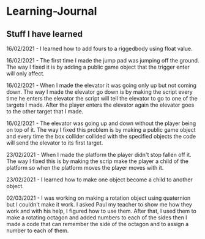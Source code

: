 # Learning-Journal

## Stuff I have learned 

16/02/2021 - I learned how to add fours to a riggedbody using float value.

16/02/2021 - The first time I made the jump pad was jumping off the ground.
The way I fixed it is by adding a public game object that the trigger enter will only affect.

16/02/2021 - When I made the elevator it was going only up but not coming down.
The way I made the elevator go down is by making the script every time he enters the elevator the script 
will tell the elevator to go to one of the targets I made. After the player enters the elevator again 
the elevator goes to the other target that I made.

16/02/2021 - The elevator was going up and down without the player being on top of it.
The way I fixed this problem is by making a public game object and every time the box collider
collided with the specified objects the code will send the elevator to its first target.

23/02/2021 - When I made the platform the player didn't stop fallen off it.
The way I fixed this is by making the scrip make the player a child of the platform so when the platform 
moves the player moves with it.

23/02/2021 - I learned how to make one object become a child to another object.

02/03/2021 - I was working on making a rotation object using quaternion but I couldn't make it work.
I asked Paul my teacher to show me how they work and with his help, I figured how to use them.
After that, I used them to make a rotating octagon and added numbers to each of the sides then I made a code
that can remember the side of the octagon and to assign a number to each of them.

